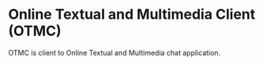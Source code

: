 # Online Textual and Multimedia Client (OTMC)

OTMC is client to Online Textual and Multimedia chat application.